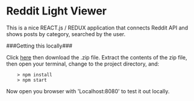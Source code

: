 
# Reddit Light Viewer

This is a nice REACT.js / REDUX application that connects Reddit API and shows posts by category, searched by the user.

###Getting this locally###

Click [here](https://github.com/Tora1024/Reddit-App/archive/master.zip) then download the .zip file.  Extract the contents of the zip file, then open your terminal, change to the project directory, and:

```
	> npm install
	> npm start
```

Now open you browser with 'Localhost:8080' to test it out locally.
